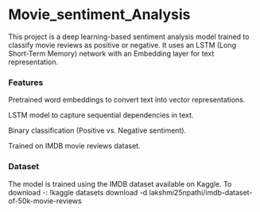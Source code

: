 # Movie_sentiment_Analysis

This project is a deep learning-based sentiment analysis model trained to classify movie reviews as positive or negative. It uses an LSTM (Long Short-Term Memory) network with an Embedding layer for text representation.

### Features

Pretrained word embeddings to convert text into vector representations.

LSTM model to capture sequential dependencies in text.

Binary classification (Positive vs. Negative sentiment).

Trained on IMDB movie reviews dataset.

### Dataset

The model is trained using the IMDB dataset available on Kaggle.
To download -: 
!kaggle datasets download -d lakshmi25npathi/imdb-dataset-of-50k-movie-reviews
